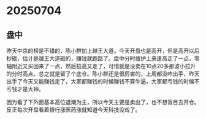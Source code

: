 # 20250704

## 盘中

昨天中京的榜是不错的，陈小群加上越王大道。今天开盘也是高开，但是高开以后秒砸，估计是越王大道砸的，赚钱就跑路了。盘中分时维护上来逢高走了一点，零轴附近又买回来了一点，然后拉高又走了，可惜就是没卖在10点20多那波小拉升的分时高点。总之就是留了个底仓。陈小群还是很厉害的，上周都没咋出手，昨天出手了今天又能赚钱走了，大家都赚钱的时候赚钱不算牛逼，大家都亏钱的时候不亏钱才是大神。

因为看了下外面基本高位退潮为主，所以今天主要是卖出了，也不想盲目去开仓。反正每次开盘看着银行涨医药涨就知道今天科技没戏了。
